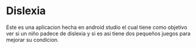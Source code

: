 # Dislexia

Este es una aplicacion hecha en android studio el cual tiene como objetivo ver si un niño padece de dislexia y si es asi tiene dos pequeños juegos para mejorar su condicion.
